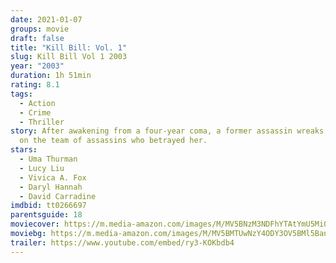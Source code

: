 ```yaml
---
date: 2021-01-07
groups: movie
draft: false
title: "Kill Bill: Vol. 1"
slug: Kill Bill Vol 1 2003
year: "2003"
duration: 1h 51min
rating: 8.1
tags:
  - Action
  - Crime
  - Thriller
story: After awakening from a four-year coma, a former assassin wreaks vengeance
  on the team of assassins who betrayed her.
stars:
  - Uma Thurman
  - Lucy Liu
  - Vivica A. Fox
  - Daryl Hannah
  - David Carradine
imdbid: tt0266697
parentsguide: 18
moviecover: https://m.media-amazon.com/images/M/MV5BNzM3NDFhYTAtYmU5Mi00NGRmLTljYjgtMDkyODQ4MjNkMGY2XkEyXkFqcGdeQXVyNzkwMjQ5NzM@._V1_FMjpg_UX554_.jpg
moviebg: https://m.media-amazon.com/images/M/MV5BMTUwNzY4ODY3OV5BMl5BanBnXkFtZTgwNDc4MzA4MTI@._V1_FMjpg_UX1280_.jpg
trailer: https://www.youtube.com/embed/ry3-KOKbdb4
---
```

